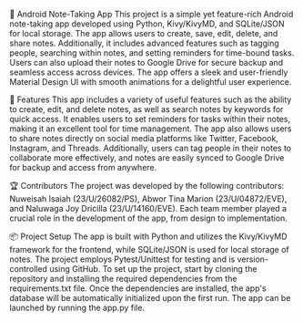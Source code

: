 
📒 Android Note-Taking App
This project is a simple yet feature-rich Android note-taking app developed using Python, Kivy/KivyMD, and SQLite/JSON for local storage. 
The app allows users to create, save, edit, delete, and share notes.
Additionally, it includes advanced features such as tagging people, searching within notes, and setting reminders for time-bound tasks.
Users can also upload their notes to Google Drive for secure backup and seamless access across devices. The app offers a sleek and user-friendly Material Design UI with smooth animations for a delightful user experience.

🚀 Features
This app includes a variety of useful features such as the ability to create, edit, and delete notes, as well as search notes by keywords for quick access. It enables users to set reminders for tasks within their notes, making it an excellent tool for time management. The app also allows users to share notes directly on social media platforms like Twitter, Facebook, Instagram, and Threads. Additionally, users can tag people in their notes to collaborate more effectively, and notes are easily synced to Google Drive for backup and access from anywhere.


🏆 Contributors
The project was developed by the following contributors: Nuweisah Isaiah (23/U/26082/PS), Abwor Tina Marion (23/U/04872/EVE), and Naluwaga Joy Dricilla (23/U/14160/EVE). Each team member played a crucial role in the development of the app, from design to implementation.


📦 Project Setup
The app is built with Python and utilizes the Kivy/KivyMD framework for the frontend, while SQLite/JSON is used for local storage of notes. The project employs Pytest/Unittest for testing and is version-controlled using GitHub. To set up the project, start by cloning the repository and installing the required dependencies from the requirements.txt file. Once the dependencies are installed, the app's database will be automatically initialized upon the first run. The app can be launched by running the app.py file.


